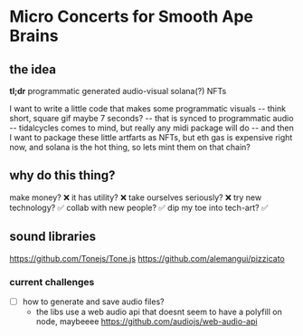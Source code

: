 # Micro Concerts for Smooth Ape Brains

## the idea

**tl;dr** programmatic generated audio-visual solana(?) NFTs

I want to write a little code that makes some programmatic visuals -- think short, square gif maybe 7 seconds? -- that is synced to programmatic audio -- tidalcycles comes to mind, but really any midi package will do -- and then I want to package these little artfarts as NFTs, but eth gas is expensive right now, and solana is the hot thing, so lets mint them on that chain?

## why do this thing?
make money? ❌
it has utility? ❌
take ourselves seriously? ❌
try new technology? ✅
collab with new people? ✅
dip my toe into tech-art? ✅

## sound libraries 
https://github.com/Tonejs/Tone.js
https://github.com/alemangui/pizzicato

### current challenges
- [ ] how to generate and save audio files?
  - the libs use a web audio api that doesnt seem to have a polyfill on node, maybeeee https://github.com/audiojs/web-audio-api